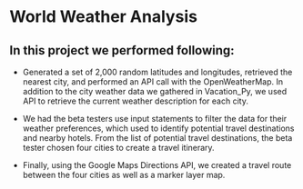 # World Weather Analysis

## In this project we performed following:

- Generated a set of 2,000 random latitudes and longitudes, retrieved the nearest city, and performed an API call with the OpenWeatherMap. In addition to the city weather data we  gathered in Vacation_Py, we used API to retrieve the current weather description for each city.

- We had the beta testers use input statements to filter the data for their weather preferences, which used to identify potential travel destinations and nearby hotels. 
From the list of potential travel destinations, the beta tester chosen four cities to create a travel itinerary. 

- Finally, using the Google Maps Directions API, we created a travel route between the four cities as well as a marker layer map.

